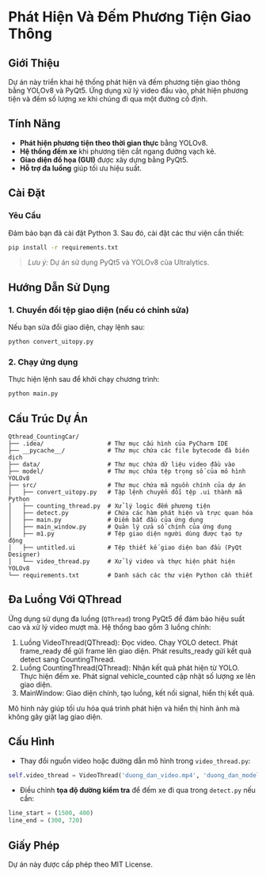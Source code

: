 # Phát Hiện Và Đếm Phương Tiện Giao Thông

## Giới Thiệu
Dự án này triển khai hệ thống phát hiện và đếm phương tiện giao thông bằng YOLOv8 và PyQt5. Ứng dụng xử lý video đầu vào, phát hiện phương tiện và đếm số lượng xe khi chúng đi qua một đường cố định.

## Tính Năng
- **Phát hiện phương tiện theo thời gian thực** bằng YOLOv8.
- **Hệ thống đếm xe** khi phương tiện cắt ngang đường vạch kẻ.
- **Giao diện đồ họa (GUI)** được xây dựng bằng PyQt5.
- **Hỗ trợ đa luồng** giúp tối ưu hiệu suất.

## Cài Đặt
### Yêu Cầu
Đảm bảo bạn đã cài đặt Python 3. Sau đó, cài đặt các thư viện cần thiết:
```bash
pip install -r requirements.txt
```
> *Lưu ý:* Dự án sử dụng PyQt5 và YOLOv8 của Ultralytics.

## Hướng Dẫn Sử Dụng
### 1. Chuyển đổi tệp giao diện (nếu có chỉnh sửa)
Nếu bạn sửa đổi giao diện, chạy lệnh sau:
```bash
python convert_uitopy.py
```

### 2. Chạy ứng dụng
Thực hiện lệnh sau để khởi chạy chương trình:
```bash
python main.py
```

## Cấu Trúc Dự Án
```
Qthread_CountingCar/
├── .idea/                  # Thư mục cấu hình của PyCharm IDE
├── __pycache__/            # Thư mục chứa các file bytecode đã biên dịch
├── data/                   # Thư mục chứa dữ liệu video đầu vào
├── model/                  # Thư mục chứa tệp trọng số của mô hình YOLOv8
├── src/                    # Thư mục chứa mã nguồn chính của dự án
│   ├── convert_uitopy.py   # Tập lệnh chuyển đổi tệp .ui thành mã Python
│   ├── counting_thread.py  # Xử lý logic đếm phương tiện
│   ├── detect.py           # Chứa các hàm phát hiện và trực quan hóa
│   ├── main.py             # Điểm bắt đầu của ứng dụng
│   ├── main_window.py      # Quản lý cửa sổ chính của ứng dụng
│   ├── m1.py               # Tệp giao diện người dùng được tạo tự động
│   ├── untitled.ui         # Tệp thiết kế giao diện ban đầu (PyQt Designer)
│   └── video_thread.py     # Xử lý video và thực hiện phát hiện YOLOv8
└── requirements.txt        # Danh sách các thư viện Python cần thiết

```

## Đa Luồng Với QThread
Ứng dụng sử dụng đa luồng (`QThread`) trong PyQt5 để đảm bảo hiệu suất cao và xử lý video mượt mà. Hệ thống bao gồm 3 luồng chính:

1. Luồng VideoThread(QThread):  Đọc video.
                                Chạy YOLO detect.
                                Phát frame_ready để gửi frame lên giao diện.
                                Phát results_ready gửi kết quả detect sang CountingThread.
2. Luồng CountingThread(QThread): Nhận kết quả phát hiện từ YOLO.
                                  Thực hiện đếm xe.
                                  Phát signal vehicle_counted cập nhật số lượng xe lên giao diện.
3. MainWindow: Giao diện chính, tạo luồng, kết nối signal, hiển thị kết quả.

Mô hình này giúp tối ưu hóa quá trình phát hiện và hiển thị hình ảnh mà không gây giật lag giao diện.

## Cấu Hình
- Thay đổi nguồn video hoặc đường dẫn mô hình trong `video_thread.py`:
```python
self.video_thread = VideoThread('duong_dan_video.mp4', 'duong_dan_model/yolov8n.pt')
```
- Điều chỉnh **tọa độ đường kiểm tra** để đếm xe đi qua trong `detect.py` nếu cần:
```python
line_start = (1500, 400)
line_end = (300, 720)
```

## Giấy Phép
Dự án này được cấp phép theo MIT License.

